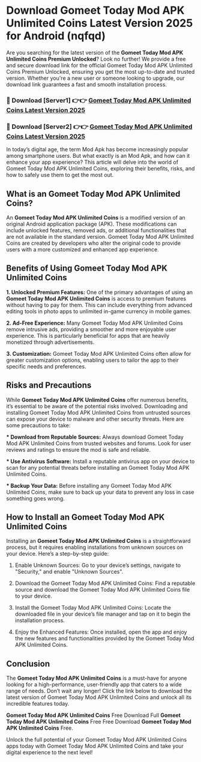 # Download Gomeet Today Mod APK Unlimited Coins Latest Version 2025 for Android (nqfqd)

Are you searching for the latest version of the <strong>Gomeet Today Mod APK Unlimited Coins Premium Unlocked</strong>? Look no further! We provide a free and secure download link for the official Gomeet Today Mod APK Unlimited Coins Premium Unlocked, ensuring you get the most up-to-date and trusted version. Whether you're a new user or someone looking to upgrade, our download link guarantees a fast and smooth installation process.


<h3>🔴 Download [Server1] 👉👉 <a href="https://appsnew.pages.dev?q=Gomeet+Today+Mod+APK+Unlimited+Coins&ref=2RT5">Gomeet Today Mod APK Unlimited Coins Latest Version 2025</a></h3>

<h3>🔴 Download [Server2] 👉👉 <a href="https://appsnew.pages.dev?q=Gomeet+Today+Mod+APK+Unlimited+Coins&ref=2RT5">Gomeet Today Mod APK Unlimited Coins Latest Version 2025</a></h3>


In today’s digital age, the term Mod Apk has become increasingly popular among smartphone users. But what exactly is an Mod Apk, and how can it enhance your app experience? This article will delve into the world of Gomeet Today Mod APK Unlimited Coins, exploring their benefits, risks, and how to safely use them to get the most out.


<h2>What is an Gomeet Today Mod APK Unlimited Coins?</h2>

An <strong>Gomeet Today Mod APK Unlimited Coins</strong> is a modified version of an original Android application package (APK). These modifications can include unlocked features, removed ads, or additional functionalities that are not available in the standard version. Gomeet Today Mod APK Unlimited Coins are created by developers who alter the original code to provide users with a more customized and enhanced app experience.


<h2>Benefits of Using Gomeet Today Mod APK Unlimited Coins</h2>

<strong> 1. Unlocked Premium Features:</strong> One of the primary advantages of using an <strong>Gomeet Today Mod APK Unlimited Coins</strong> is access to premium features without having to pay for them. This can include everything from advanced editing tools in photo apps to unlimited in-game currency in mobile games.

<strong> 2. Ad-Free Experience:</strong> Many Gomeet Today Mod APK Unlimited Coins remove intrusive ads, providing a smoother and more enjoyable user experience. This is particularly beneficial for apps that are heavily monetized through advertisements.

<strong> 3. Customization:</strong> Gomeet Today Mod APK Unlimited Coins often allow for greater customization options, enabling users to tailor the app to their specific needs and preferences.


<h2>Risks and Precautions</h2>

While <strong>Gomeet Today Mod APK Unlimited Coins</strong> offer numerous benefits, it’s essential to be aware of the potential risks involved. Downloading and installing Gomeet Today Mod APK Unlimited Coins from untrusted sources can expose your device to malware and other security threats. Here are some precautions to take:

<strong> * Download from Reputable Sources:</strong> Always download Gomeet Today Mod APK Unlimited Coins from trusted websites and forums. Look for user reviews and ratings to ensure the mod is safe and reliable.

<strong> * Use Antivirus Software:</strong> Install a reputable antivirus app on your device to scan for any potential threats before installing an Gomeet Today Mod APK Unlimited Coins.

<strong> * Backup Your Data:</strong> Before installing any Gomeet Today Mod APK Unlimited Coins, make sure to back up your data to prevent any loss in case something goes wrong.


<h2>How to Install an Gomeet Today Mod APK Unlimited Coins</h2>

Installing an <strong>Gomeet Today Mod APK Unlimited Coins</strong> is a straightforward process, but it requires enabling installations from unknown sources on your device. Here’s a step-by-step guide:

 1. Enable Unknown Sources: Go to your device’s settings, navigate to "Security," and enable "Unknown Sources".

 2. Download the Gomeet Today Mod APK Unlimited Coins: Find a reputable source and download the Gomeet Today Mod APK Unlimited Coins file to your device.

 3. Install the Gomeet Today Mod APK Unlimited Coins: Locate the downloaded file in your device’s file manager and tap on it to begin the installation process.

 4. Enjoy the Enhanced Features: Once installed, open the app and enjoy the new features and functionalities provided by the Gomeet Today Mod APK Unlimited Coins.


<h2><strong>Conclusion</strong></h2>

The <strong>Gomeet Today Mod APK Unlimited Coins</strong> is a must-have for anyone looking for a high-performance, user-friendly app that caters to a wide range of needs. Don’t wait any longer! Click the link below to download the latest version of Gomeet Today Mod APK Unlimited Coins and unlock all its incredible features today.

<strong>Gomeet Today Mod APK Unlimited Coins</strong> Free Download Full <strong>Gomeet Today Mod APK Unlimited Coins</strong> Free Free Download <strong>Gomeet Today Mod APK Unlimited Coins</strong> Free.

Unlock the full potential of your Gomeet Today Mod APK Unlimited Coins apps today with Gomeet Today Mod APK Unlimited Coins and take your digital experience to the next level!